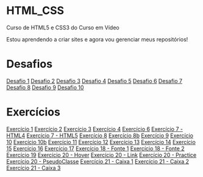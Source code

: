 # HTML_CSS
 Curso de HTML5 e CSS3 do Curso em Vídeo

Estou aprendendo a criar sites e agora vou gerenciar meus repositórios!

<h1>Desafios</h1>

<a href="desafios/d001/index.html" rel="next" target="_blank">Desafio 1</a>
<a href="desafios/d002/index.html" rel="next" target="_blank">Desafio 2</a>
<a href="desafios/d003/index.html" rel="next" target="_blank">Desafio 3</a>
<a href="desafios/d004/index.html" rel="next" target="_blank">Desafio 4</a>
<a href="desafios/d005/index.html" rel="next" target="_blank">Desafio 5</a>
<a href="desafios/d006/index.html" rel="next" target="_blank">Desafio 6</a>
<a href="desafios/d007/index.html" rel="next" target="_blank">Desafio 7</a>
<a href="desafios/d008/index.html" rel="next" target="_blank">Desafio 8</a>
<a href="desafios/d009/index.html" rel="next" target="_blank">Desafio 9</a>
<a href="desafios/d010/index.html" rel="next" target="_blank">Desafio 10</a>

<h1>Exercícios</h1>

<a href="exercicios/ex001/index.html" rel="next" target="_blank">Exercício 1</a>
<a href="exercicios/ex002/index.html" rel="next" target="_blank">Exercício 2</a>
<a href="exercicios/ex003/index.html" rel="next" target="_blank">Exercício 3</a>
<a href="exercicios/ex004/index.html" rel="next" target="_blank">Exercício 4</a>
<a href="exercicios/ex006/index.html" rel="next" target="_blank">Exercício 6</a>
<a href="exercicios/ex007/html4.html" rel="next" target="_blank">Exercício 7 - HTML4</a>
<a href="exercicios/ex007/html5.html" rel="next" target="_blank">Exercício 7 - HTML5</a>
<a href="exercicios/ex008/index.html" rel="next" target="_blank">Exercício 8</a>
<a href="exercicios/ex008b/index.html" rel="next" target="_blank">Exercício 8b</a>
<a href="exercicios/ex009/index.html" rel="next" target="_blank">Exercício 9</a>
<a href="exercicios/ex010/index.html" rel="next" target="_blank">Exercício 10</a>
<a href="exercicios/ex010b/index.html" rel="next" target="_blank">Exercício 10b</a>
<a href="exercicios/ex011/index.html" rel="next" target="_blank">Exercício 11</a>
<a href="exercicios/ex012/index.html" rel="next" target="_blank">Exercício 12</a>
<a href="exercicios/ex013/index.html" rel="next" target="_blank">Exercício 13</a>
<a href="exercicios/ex014/index.html" rel="next" target="_blank">Exercício 14</a>
<a href="exercicios/ex015/index.html" rel="next" target="_blank">Exercício 15</a>
<a href="exercicios/ex016/index.html" rel="next" target="_blank">Exercício 16</a>
<a href="exercicios/ex017/index.html" rel="next" target="_blank">Exercício 17</a>
<a href="exercicios/ex018/fonte01.html" rel="next" target="_blank">Exercício 18 - Fonte 1</a>
<a href="exercicios/ex018/fonte02.html" rel="next" target="_blank">Exercício 18 - Fonte 2</a>
<a href="exercicios/ex019/seletor01.html" rel="next" target="_blank">Exercício 19</a>
<a href="exercicios/ex020/hover.html" rel="next" target="_blank">Exercício 20 - Hover</a>
<a href="exercicios/ex020/link.html" rel="next" target="_blank">Exercício 20 - Link</a>
<a href="exercicios/ex020/practice.html" rel="next" target="_blank">Exercício 20 - Practice</a>
<a href="exercicios/ex020/pseudoclasse.html.html" rel="next" target="_blank">Exercício 20 - PseudoClasse</a>
<a href="exercicios/ex021/caixa01.html" rel="next" target="_blank">Exercício 21 - Caixa 1</a>
<a href="exercicios/ex021/caixa02.html" rel="next" target="_blank">Exercício 21 - Caixa 2</a>
<a href="exercicios/ex021/caixa03.html" rel="next" target="_blank">Exercício 21 - Caixa 3</a>